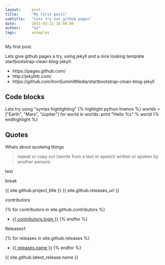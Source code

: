 ```yaml
---
layout:     post
title:      "My first post1"
subtitle:   "Lets try out github pages"
date:       2015-03-21 16:00:00
author:     "az"
tags:       examples
---
```

My first post.

<p>Lets give github pages a try, using jekyll and a nice looking template startbootstrap-clean-blog-jekyll:
<ul>
   <li>https://pages.github.com/</li>
   <li>http://jekyllrb.com/</li>
   <li>https://github.com/IronSummitMedia/startbootstrap-clean-blog-jekyll</li>
</ul></p>

<h2 class="section-heading">Code blocks</h2>
<p>
Lets try using "syntax highlighting"
{% highlight python linenos %}
worlds = ["Earth", "Mars", "Jupiter"]
for world in worlds:
   print "Hello %s" % world
{% endhighlight %}
</p>


<h2 class="section-heading">Quotes</h2>
<p>
Whats about quoteing things
<blockquote>repeat or copy out (words from a text or speech written or spoken by another person).</blockquote>
</p>

test

break

{{ site.github.project_title }}
{{ site.github.releases_url }}


contributors

{% for contributors in site.github.contributors %}
  * [{{ contributors.login }}]({{contributors.contributors_url}})
{% endfor %}

Releases1

{% for releases in site.github.releases %}
  * [{{ releases.name }}]({{releases.html_url}})
{% endfor %}



{{ site.github.latest_release.name }}

    
    
    

